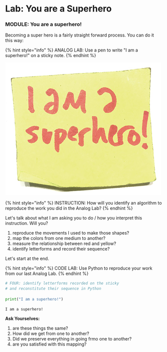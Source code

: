 # Lab: You are a Superhero



### MODULE: You are a superhero!

Becoming a super hero is a fairly straight forward process. You can do it this way:

{% hint style="info" %}
ANALOG LAB: Use a pen to write "I am a superhero!" on a sticky note. 
{% endhint %}

![](../../.gitbook/assets/img_9590.jpg) 

{% hint style="info" %}
INSTRUCTION: How will you identify an algorithm to reproduce the work you did in the Analog Lab?
{% endhint %}

Let's talk about what I am asking you to do / how you interpret this instruction. Will you?

1. reproduce the movements I used to make those shapes?
2. map the colors from one medium to another?
3. measure the relationship between red and yellow?
4. identify letterforms and record their sequence?

Let's start at the end.

{% hint style="info" %}
CODE LAB: Use Python to reproduce your work from our last Analog Lab.
{% endhint %}

```python
# FOUR: identify letterforms recorded on the sticky
# and reconstitute their sequence in Python

print("I am a superhero!")
```

`I am a superhero!`

**Ask Yourselves:**

1. are these things the same?
2. How did we get from one to another?
3. Did we preserve everything in going frmo one to another?
4. are you satisfied with this mapping?

